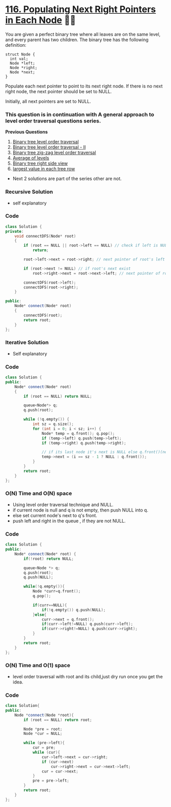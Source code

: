 # [116. Populating Next Right Pointers in Each Node](https://leetcode.com/problems/populating-next-right-pointers-in-each-node/) 🌟🌟

You are given a perfect binary tree where all leaves are on the same level, and every parent has two children. The binary tree has the following definition:

```
struct Node {
  int val;
  Node *left;
  Node *right;
  Node *next;
}
```

Populate each next pointer to point to its next right node. If there is no next right node, the next pointer should be set to NULL.

Initially, all next pointers are set to NULL.

### This question is in continuation with **A general approach to level order traversal questions** series.

**Previous Questions**

1. [Binary tree level order traversal](./102_btLevelOrderTraversal.md)
2. [Binary tree level order traversal - II](./107_btLevelOrderTraversalII.md)
3. [Binary tree zig-zag level order traversal](./103_btZigzagLevelOrderTraversal.md)
4. [Average of levels](637_averageOfLevels.md)
5. [Binary tree right side view](./199_binaryTreeRightSideView.md)
6. [largest value in each tree row](./515_findLargestValueInEachTreeRow.md)

-   Next 2 solutions are part of the series other are not.

### Recursive Solution

-   self explanatory

### Code

```cpp
class Solution {
private:
    void connectDFS(Node* root)
    {
        if (root == NULL || root->left == NULL) // check if left is NULL
            return;

        root->left->next = root->right; // next pointer of root's left

        if (root->next != NULL) // if root's next exist
            root->right->next = root->next->left; // next pointer of root's right

        connectDFS(root->left);
        connectDFS(root->right);
    }

public:
    Node* connect(Node* root)
    {
        connectDFS(root);
        return root;
    }
};
```

### Iterative Solution

-   Self explanatory

### Code

```cpp
class Solution {
public:
    Node* connect(Node* root)
    {
        if (root == NULL) return NULL;

        queue<Node*> q;
        q.push(root);

        while (!q.empty()) {
            int sz = q.size();
            for (int i = 0; i < sz; i++) {
                Node* temp = q.front(); q.pop();
                if (temp->left) q.push(temp->left);
                if (temp->right) q.push(temp->right);

                // if its last node it's next is NULL else q.front()(next left node)
                temp->next = (i == sz - 1 ? NULL : q.front());
            }
        }
        return root;
    }
};
```

### O(N) Time and O(N) space

-   Using level order traversal technique and NULL.
-   if current node is null and q is not empty, then push NULL into q.
-   else set current node's next to q's front.
-   push left and right in the queue , if they are not NULL.

### Code

```cpp
class Solution {
public:
    Node* connect(Node* root) {
        if(!root) return NULL;

        queue<Node *> q;
        q.push(root);
        q.push(NULL);

        while(!q.empty()){
            Node *curr=q.front();
            q.pop();

            if(curr==NULL){
                if(!q.empty()) q.push(NULL);
            }else{
                curr->next = q.front();
                if(curr->left!=NULL) q.push(curr->left);
                if(curr->right!=NULL) q.push(curr->right);
            }
        }
        return root;
    }
};
```

### O(N) Time and O(1) space

-   level order traversal with root and its child,just dry run once you get the idea.

### Code

```cpp
class Solution{
public:
    Node *connect(Node *root){
        if (root == NULL) return root;

        Node *pre = root;
        Node *cur = NULL;

        while (pre->left){
            cur = pre;
            while (cur){
                cur->left->next = cur->right;
                if (cur->next)
                    cur->right->next = cur->next->left;
                cur = cur->next;
            }
            pre = pre->left;
        }
        return root;
    }
};
```
